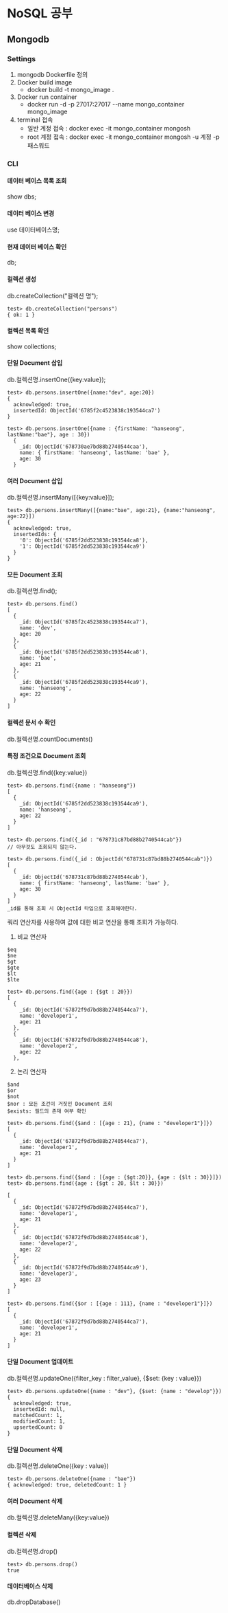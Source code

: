 # NoSQL 공부

## Mongodb

### Settings
1. mongodb Dockerfile 정의
2. Docker build image 
   - docker build -t mongo_image .
3. Docker run container
   -  docker run -d -p 27017:27017 --name mongo_container mongo_image
4. terminal 접속
   - 일반 계정 접속 : docker exec -it mongo_container mongosh
   - root 계정 접속 : docker exec -it mongo_container mongosh -u 계정 -p 패스워드
   
### CLI

#### 데이터 베이스 목록 조회
show dbs;

#### 데이터 베이스 변경
use 데이터베이스명;

#### 현재 데이터 베이스 확인
db;

#### 컬렉션 생성
db.createCollection("컬렉션 명");

```
test> db.createCollection("persons")
{ ok: 1 }
```

#### 컬렉션 목록 확인
show collections;

#### 단일 Document 삽입
db.컬렉션명.insertOne({key:value});

```
test> db.persons.insertOne({name:"dev", age:20})
{
  acknowledged: true,
  insertedId: ObjectId('6785f2c4523838c193544ca7')
}
```

```
test> db.persons.insertOne({name : {firstName: "hanseong", lastName:"bae"}, age : 30})
  {
    _id: ObjectId('678730ae7bd88b2740544caa'),
    name: { firstName: 'hanseong', lastName: 'bae' },
    age: 30
  }

```
#### 여러 Document 삽입
db.컬렉션명.insertMany([{key:value}]);

```
test> db.persons.insertMany([{name:"bae", age:21}, {name:"hanseong", age:22}])
{
  acknowledged: true,
  insertedIds: {
    '0': ObjectId('6785f2dd523838c193544ca8'),
    '1': ObjectId('6785f2dd523838c193544ca9')
  }
}
```
#### 모든 Document 조회
db.컬렉션명.find();

```
test> db.persons.find()
[
  { 
    _id: ObjectId('6785f2c4523838c193544ca7'),
    name: 'dev',
    age: 20
  },
  { 
    _id: ObjectId('6785f2dd523838c193544ca8'),
    name: 'bae',
    age: 21
  },
  {
    _id: ObjectId('6785f2dd523838c193544ca9'),
    name: 'hanseong',
    age: 22
  }
]

```
#### 컬렉션 문서 수 확인
db.컬렉션명.countDocuments()

#### 특정 조건으로 Document 조회
db.컬렉션명.find({key:value})

```
test> db.persons.find({name : "hanseong"})
[
  {
    _id: ObjectId('6785f2dd523838c193544ca9'),
    name: 'hanseong',
    age: 22
  }
]
```

```
test> db.persons.find({_id : "678731c87bd88b2740544cab"})
// 아무것도 조회되지 않는다.
```

```
test> db.persons.find({_id : ObjectId("678731c87bd88b2740544cab")})
[
  {
    _id: ObjectId('678731c87bd88b2740544cab'),
    name: { firstName: 'hanseong', lastName: 'bae' },
    age: 30
  }
]
_id를 통해 조회 시 ObjectId 타입으로 조회해야한다.
```

쿼리 연산자를 사용하여 값에 대한 비교 연산을 통해 조회가 가능하다.
1. 비교 연산자
```
$eq
$ne
$gt
$gte
$lt
$lte
```

```
test> db.persons.find({age : {$gt : 20}})
[
  {
    _id: ObjectId('67872f9d7bd88b2740544ca7'),
    name: 'developer1',
    age: 21
  },
  {
    _id: ObjectId('67872f9d7bd88b2740544ca8'),
    name: 'developer2',
    age: 22
  },
```

2. 논리 연산자
```
$and
$or
$not
$nor : 모든 조건이 거짓인 Document 조회
$exists: 필드의 존재 여부 확인
```

```
test> db.persons.find({$and : [{age : 21}, {name : "developer1"}]})
[
  {
    _id: ObjectId('67872f9d7bd88b2740544ca7'),
    name: 'developer1',
    age: 21
  }
]
```
```
test> db.persons.find({$and : [{age : {$gt:20}}, {age : {$lt : 30}}]})
test> db.persons.find({age : {$gt : 20, $lt : 30}})

[
  {
    _id: ObjectId('67872f9d7bd88b2740544ca7'),
    name: 'developer1',
    age: 21
  },
  {
    _id: ObjectId('67872f9d7bd88b2740544ca8'),
    name: 'developer2',
    age: 22
  },
  {
    _id: ObjectId('67872f9d7bd88b2740544ca9'),
    name: 'developer3',
    age: 23
  }
]

```
```
test> db.persons.find({$or : [{age : 111}, {name : "developer1"}]})
[
  {
    _id: ObjectId('67872f9d7bd88b2740544ca7'),
    name: 'developer1',
    age: 21
  }
]
```
#### 단일 Document 업데이트
db.컬렉션명.updateOne({filter_key : filter_value}, {$set: {key : value}})

```
test> db.persons.updateOne({name : "dev"}, {$set: {name : "develop"}})
{
  acknowledged: true,
  insertedId: null,
  matchedCount: 1,
  modifiedCount: 1,
  upsertedCount: 0
}

```
#### 단일 Document 삭제
db.컬렉션명.deleteOne({key : value})
```
test> db.persons.deleteOne({name : "bae"})
{ acknowledged: true, deletedCount: 1 }
```

#### 여러 Document 삭제
db.컬렉션명.deleteMany({key:value})

#### 컬렉션 삭제
db.컬렉션명.drop()
```
test> db.persons.drop()
true
```
#### 데이터베이스 삭제
db.dropDatabase()